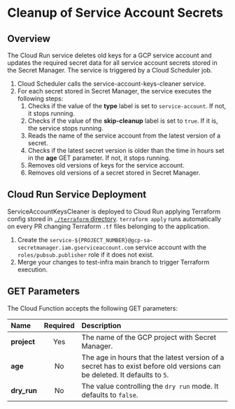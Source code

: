 # Cleanup of Service Account Secrets

## Overview

The Cloud Run service deletes old keys for a GCP service account and updates the required secret data for all service account secrets stored in the Secret Manager. The service is triggered by a Cloud Scheduler job.

1. Cloud Scheduler calls the service-account-keys-cleaner service.
2. For each secret stored in Secret Manager, the service executes the following steps:
    1. Checks if the value of the **type** label is set to `service-account`. If not, it stops running.
    2. Checks if the value of the **skip-cleanup** label is set to `true`. If it is, the service stops running.
    3. Reads the name of the service account from the latest version of a secret.
    4. Checks if the latest secret version is older than the time in hours set in the **age** GET parameter. If not, it stops running.
    5. Removes old versions of keys for the service account.
    6. Removes old versions of a secret stored in Secret Manager.

## Cloud Run Service Deployment

ServiceAccountKeysCleaner is deployed to Cloud Run applying Terraform config stored
in [`./terraform` directory](../../../configs/terraform). `terraform apply` runs automatically on every PR changing
Terraform `.tf` files belonging to the application.

1. Create the `service-${PROJECT_NUMBER}@gcp-sa-secretmanager.iam.gserviceaccount.com` service account with the `roles/pubsub.publisher` role if it does not exist.
2. Merge your changes to test-infra main branch to trigger Terraform execution.


## GET Parameters

The Cloud Function accepts the following GET parameters:

| Name                           | Required | Description                                                           |
| :----------------------------- | :------: | :-------------------------------------------------------------------- |
| **project**                    |    Yes   | The name of the GCP project with Secret Manager.|
| **age**                        |    No    | The age in hours that the latest version of a secret has to exist before old versions can be deleted. It defaults to `5`. |
| **dry_run**                    |    No    | The value controlling the `dry run` mode. It defaults to `false`.|
